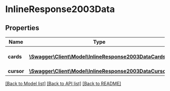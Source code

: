 # InlineResponse2003Data

## Properties
Name | Type | Description | Notes
------------ | ------------- | ------------- | -------------
**cards** | [**\Swagger\Client\Model\InlineResponse2003DataCards[]**](InlineResponse2003DataCards.md) | Список запрашиваемых КТ | [optional] 
**cursor** | [**\Swagger\Client\Model\InlineResponse2003DataCursor**](InlineResponse2003DataCursor.md) |  | [optional] 

[[Back to Model list]](../../README.md#documentation-for-models) [[Back to API list]](../../README.md#documentation-for-api-endpoints) [[Back to README]](../../README.md)

